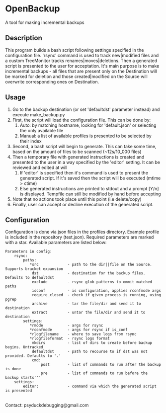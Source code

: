 # OpenBackup
A tool for making incremental backups

## Description
This program builds a bash script following settings specified in the configuration file. 'rsync' command is used to track new|modified files and a custom TreeMonitor tracks renames|moves|deletions. Then a generated script is presented to the user for acceptation. It's main purpose is to make incremental backups - all files that are present only on the Destination will be marked for deletion and those created|modified on the Source will overwrite corresponding ones on Destination.

## Usage
<ol>
<li>Go to the backup destination (or set 'defaultdst' parameter instead) and execute make_backup.py
<li>First, the script will load the configuration file. This can be done by:
<ol>
<li>Auto: by matching hostname, looking for 'default.json' or selecting the only available file</li>
<li>Manual: a list of available profiles is presented to be selected by their index</li>
</ol>
<li>Second, a bash script will begin to generate. This can take some time, based on the amount of files to be scanned (~12s/10_000 files)
<li>Then a temporary file with generated instructions is created and presented to the user in a way specified by the 'editor' setting. It can be reviewed and edited at will
<ol>
<li>If 'editor' is specified then it's command is used to present the generated script. If it's saved then the script will be executed (mtime > ctime)
<li>Else generated instructions are printed to stdout and a prompt [Y/n] is displayed. Tempfile can still be modified by hand before accepting
</ol>
<li>Note that no actions took place until this point (i.e delete/copy)
<li>Finally, user can accept or decline execution of the generated script.
</ol>

## Configuration
Configuration is done via json files in the profiles directory. Example profile is included in the repository (test.json). Required parameters are marked with a star. Available parameters are listed below:
```
Parameters in config:
    rsync:
        paths:
           *src             - path to the dir||file on the Source. Supports bracket expansion
            dst             - destination for the backup files. Defaults to defaultdst
            exclude         - rsync glob patterns to ommit matched paths
            isconf          - is configuration, applies rconfmode args
            require_closed  - check if given process is running, using pgrep
            archive         - tar the file/dir and send it to destination
            extract         - untar the file/dir and send it to destination
        settings:
           *rmode           - args for rsync
           *rconfmode       - args for rsync if is_conf
           *rlogfilename    - where to save logs from rsync
           *rlogfileformat  - rsync logs format
            mkdirs          - list of dirs to create before backup begins. Untracked
            defaultdst      - path to recourse to if dst was not provided. Defaults to '.'
            cmd:
                post        - list of commands to run after the backup is done
                pre         - list of commands to run before the backup starts'''
    settings:
        editor:             - command via which the generated script is presented
```
</br>
Contact: psyduckdebugging@gmail.com
